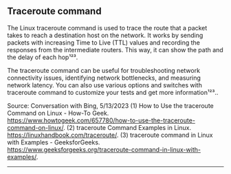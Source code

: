 ## Traceroute command

The Linux traceroute command is used to trace the route that a packet takes to reach a destination host on the network. It works by sending packets with increasing Time to Live (TTL) values and recording the responses from the intermediate routers. This way, it can show the path and the delay of each hop¹²³.

The traceroute command can be useful for troubleshooting network connectivity issues, identifying network bottlenecks, and measuring network latency. You can also use various options and switches with traceroute command to customize your tests and get more information¹²³..

Source: Conversation with Bing, 5/13/2023
(1) How to Use the traceroute Command on Linux - How-To Geek. https://www.howtogeek.com/657780/how-to-use-the-traceroute-command-on-linux/.
(2) traceroute Command Examples in Linux. https://linuxhandbook.com/traceroute/.
(3) traceroute command in Linux with Examples - GeeksforGeeks. https://www.geeksforgeeks.org/traceroute-command-in-linux-with-examples/.

---


